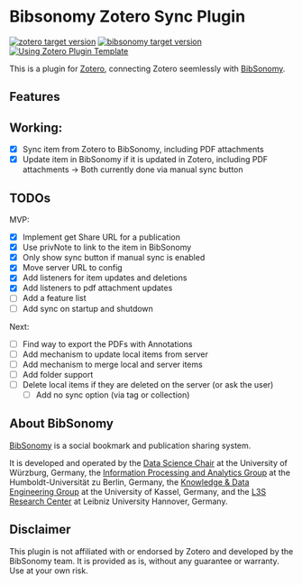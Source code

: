 # Bibsonomy Zotero Sync Plugin

[![zotero target version](https://img.shields.io/badge/Zotero-7-green?style=flat-square&logo=zotero&logoColor=CC2936)](https://www.zotero.org)
[![bibsonomy target version](https://custom-icon-badges.demolab.com/badge/Bibsonomy-4-blue?style=flat-square&logo=bibsonomy)](https://www.bibsonomy.org)
[![Using Zotero Plugin Template](https://img.shields.io/badge/Using-Zotero%20Plugin%20Template-blue?style=flat-square&logo=github)](https://github.com/windingwind/zotero-plugin-template)

This is a plugin for [Zotero](https://www.zotero.org/), connecting Zotero seemlessly with [BibSonomy](https://www.bibsonomy.org/).

## Features

## Working: 
- [x] Sync item from Zotero to BibSonomy, including PDF attachments
- [x] Update item in BibSonomy if it is updated in Zotero, including PDF attachments 
-> Both currently done via manual sync button

## TODOs

MVP: 
- [x] Implement get Share URL for a publication
- [x] Use privNote to link to the item in BibSonomy
- [x] Only show sync button if manual sync is enabled
- [x] Move server URL to config
- [x] Add listeners for item updates and deletions
- [x] Add listeners to pdf attachment updates
- [ ] Add a feature list
- [ ] Add sync on startup and shutdown

Next:
- [ ] Find way to export the PDFs with Annotations
- [ ] Add mechanism to update local items from server
- [ ] Add mechanism to merge local and server items
- [ ] Add folder support
- [ ] Delete local items if they are deleted on the server (or ask the user)
    - [ ] Add no sync option (via tag or collection)

## About BibSonomy

[BibSonomy](https://www.bibsonomy.org/) is a social bookmark and publication sharing system. 

It is developed and operated by 
the [Data Science Chair](https://www.informatik.uni-wuerzburg.de/datascience/home/) at the University of Würzburg, Germany,
the [Information Processing and Analytics Group](https://www.ibi.hu-berlin.de/en/research/Information-processing/) at the Humboldt-Universität zu Berlin, Germany,
the [Knowledge & Data Engineering Group](https://www.kde.cs.uni-kassel.de/) at the University of Kassel, Germany, and
the [L3S Research Center](https://www.l3s.de/) at Leibniz University Hannover, Germany.

## Disclaimer
This plugin is not affiliated with or endorsed by Zotero and developed by the BibSonomy team. It is provided as is, without any guarantee or warranty. Use at your own risk.